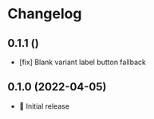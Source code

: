 # Changelog

## 0.1.1 ()

- [fix] Blank variant label button fallback

## 0.1.0 (2022-04-05)

- 🚀 Initial release
